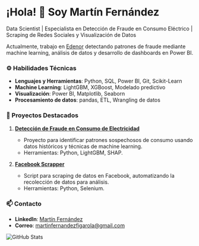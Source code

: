 # ¡Hola! 👋 Soy Martín Fernández

Data Scientist | Especialista en Detección de Fraude en Consumo Eléctrico | Scraping de Redes Sociales y Visualización de Datos

Actualmente, trabajo en [Edenor](https://edenor.com.ar) detectando patrones de fraude mediante machine learning, análisis de datos y desarrollo de dashboards en Power BI.

### ⚙️ Habilidades Técnicas
- **Lenguajes y Herramientas**: Python, SQL, Power BI, Git, Scikit-Learn
- **Machine Learning**: LightGBM, XGBoost, Modelado predictivo
- **Visualización**: Power BI, Matplotlib, Seaborn
- **Procesamiento de datos**: pandas, ETL, Wrangling de datos

### 🚀 Proyectos Destacados
1. **[Detección de Fraude en Consumo de Electricidad](https://github.com/martinfernandezf/ElectricityTheftDetection)**
   - Proyecto para identificar patrones sospechosos de consumo usando datos históricos y técnicas de machine learning.
   - Herramientas: Python, LightGBM, SHAP.

2. **[Facebook Scrapper](https://github.com/martinfernandezf/FacebookScrapper)**
   - Script para scraping de datos en Facebook, automatizando la recolección de datos para análisis.
   - Herramientas: Python, Selenium.

### 📫 Contacto
- **LinkedIn**: [Martín Fernández](https://www.linkedin.com/in/martinfernandezf/)
- **Correo**: martinfernandezfigarola@gmail.com

![GitHub Stats](https://github-readme-stats.vercel.app/api?username=martinfernandezf&show_icons=true&theme=transparent)
